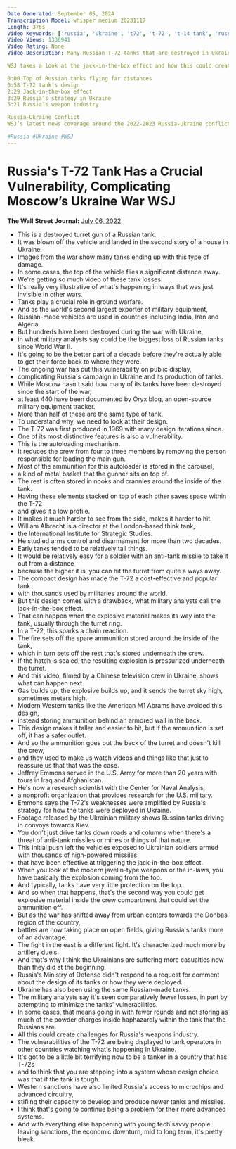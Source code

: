 ```yaml
---
Date Generated: September 05, 2024
Transcription Model: whisper medium 20231117
Length: 376s
Video Keywords: ['russia', 'ukraine', 't72', 't-72', 't-14 tank', 'russia tank', 'russian tanks', 'russian tanks getting destroyed in ukraine', 'ukraine war', 'russia war', 'ukraine news', 'ukraine war news', 'tanks', 'tank design', 'm1 abrams', 'jack in the box effect tank', 'jack in the box effect', 'tank turret', 'military', 'russia military', 'military analysis', 'ukraine analysis', 'chain reaction', 'russia vs america', 'russia vs ukraine', 'donbas', 'donbass', 'russia sanctions', 'stinger missiles', 'nlaw', 'javelin', 'artillery', 'wsj', 'news', 'wonews']
Video Views: 1336941
Video Rating: None
Video Description: Many Russian T-72 tanks that are destroyed in Ukraine have a design feature that leads to an explosion and blows off the top. The ongoing Russia-Ukraine War has put this vulnerability and the future of one of the world’s most popular tanks, the T-72, on public display. 

WSJ takes a look at the jack-in-the-box effect and how this could create challenges for Russia’s weapons industry amid the ongoing war. 

0:00 Top of Russian tanks flying far distances 
0:58 T-72 tank’s design
2:29 Jack-in-the-box effect
3:29 Russia’s strategy in Ukraine
5:21 Russia’s weapon industry

Russia-Ukraine Conflict
WSJ’s latest news coverage around the 2022-2023 Russia-Ukraine conflict.

#Russia #Ukraine #WSJ
---
```


# Russia's T-72 Tank Has a Crucial Vulnerability, Complicating Moscow’s Ukraine War  WSJ
**The Wall Street Journal:** [July 06, 2022](https://www.youtube.com/watch?v=x78oE2yxNpI)
*  This is a destroyed turret gun of a Russian tank.
*  It was blown off the vehicle and landed in the second story of a house in Ukraine.
*  Images from the war show many tanks ending up with this type of damage.
*  In some cases, the top of the vehicle flies a significant distance away.
*  We're getting so much video of these tank losses.
*  It's really very illustrative of what's happening in ways that was just invisible in other wars.
*  Tanks play a crucial role in ground warfare.
*  And as the world's second largest exporter of military equipment,
*  Russian-made vehicles are used in countries including India, Iran and Algeria.
*  But hundreds have been destroyed during the war with Ukraine,
*  in what military analysts say could be the biggest loss of Russian tanks since World War II.
*  It's going to be the better part of a decade before they're actually able to get their force back to where they were.
*  The ongoing war has put this vulnerability on public display,
*  complicating Russia's campaign in Ukraine and its production of tanks.
*  While Moscow hasn't said how many of its tanks have been destroyed since the start of the war,
*  at least 440 have been documented by Oryx blog, an open-source military equipment tracker.
*  More than half of these are the same type of tank.
*  To understand why, we need to look at their design.
*  The T-72 was first produced in 1969 with many design iterations since.
*  One of its most distinctive features is also a vulnerability.
*  This is the autoloading mechanism.
*  It reduces the crew from four to three members by removing the person responsible for loading the main gun.
*  Most of the ammunition for this autoloader is stored in the carousel,
*  a kind of metal basket that the gunner sits on top of.
*  The rest is often stored in nooks and crannies around the inside of the tank.
*  Having these elements stacked on top of each other saves space within the T-72
*  and gives it a low profile.
*  It makes it much harder to see from the side, makes it harder to hit.
*  William Albrecht is a director at the London-based think tank,
*  the International Institute for Strategic Studies.
*  He studied arms control and disarmament for more than two decades.
*  Early tanks tended to be relatively tall things.
*  It would be relatively easy for a soldier with an anti-tank missile to take it out from a distance
*  because the higher it is, you can hit the turret from quite a ways away.
*  The compact design has made the T-72 a cost-effective and popular tank
*  with thousands used by militaries around the world.
*  But this design comes with a drawback, what military analysts call the jack-in-the-box effect.
*  That can happen when the explosive material makes its way into the tank, usually through the turret ring.
*  In a T-72, this sparks a chain reaction.
*  The fire sets off the spare ammunition stored around the inside of the tank,
*  which in turn sets off the rest that's stored underneath the crew.
*  If the hatch is sealed, the resulting explosion is pressurized underneath the turret.
*  And this video, filmed by a Chinese television crew in Ukraine, shows what can happen next.
*  Gas builds up, the explosive builds up, and it sends the turret sky high, sometimes meters high.
*  Modern Western tanks like the American M1 Abrams have avoided this design,
*  instead storing ammunition behind an armored wall in the back.
*  This design makes it taller and easier to hit, but if the ammunition is set off, it has a safer outlet.
*  And so the ammunition goes out the back of the turret and doesn't kill the crew,
*  and they used to make us watch videos and things like that just to reassure us that that was the case.
*  Jeffrey Emmons served in the U.S. Army for more than 20 years with tours in Iraq and Afghanistan.
*  He's now a research scientist with the Center for Naval Analysis,
*  a nonprofit organization that provides research for the U.S. military.
*  Emmons says the T-72's weaknesses were amplified by Russia's strategy for how the tanks were deployed in Ukraine.
*  Footage released by the Ukrainian military shows Russian tanks driving in convoys towards Kiev.
*  You don't just drive tanks down roads and columns when there's a threat of anti-tank missiles or mines or things of that nature.
*  This initial push left the vehicles exposed to Ukrainian soldiers armed with thousands of high-powered missiles
*  that have been effective at triggering the jack-in-the-box effect.
*  When you look at the modern javelin-type weapons or the in-laws, you have basically the explosion coming from the top.
*  And typically, tanks have very little protection on the top.
*  And so when that happens, that's the second way you could get explosive material inside the crew compartment that could set the ammunition off.
*  But as the war has shifted away from urban centers towards the Donbas region of the country,
*  battles are now taking place on open fields, giving Russia's tanks more of an advantage.
*  The fight in the east is a different fight. It's characterized much more by artillery duels.
*  And that's why I think the Ukrainians are suffering more casualties now than they did at the beginning.
*  Russia's Ministry of Defense didn't respond to a request for comment about the design of its tanks or how they were deployed.
*  Ukraine has also been using the same Russian-made tanks.
*  The military analysts say it's seen comparatively fewer losses, in part by attempting to minimize the tanks' vulnerabilities.
*  In some cases, that means going in with fewer rounds and not storing as much of the powder charges inside haphazardly within the tank that the Russians are.
*  All this could create challenges for Russia's weapons industry.
*  The vulnerabilities of the T-72 are being displayed to tank operators in other countries watching what's happening in Ukraine.
*  It's got to be a little bit terrifying now to be a tanker in a country that has T-72s
*  and to think that you are stepping into a system whose design choice was that if the tank is tough.
*  Western sanctions have also limited Russia's access to microchips and advanced circuitry,
*  stifling their capacity to develop and produce newer tanks and missiles.
*  I think that's going to continue being a problem for their more advanced systems.
*  And with everything else happening with young tech savvy people leaving sanctions, the economic downturn, mid to long term, it's pretty bleak.
